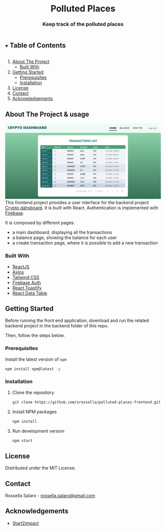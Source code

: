 <p align="center">

  <h1 align="center">Polluted Places</h1>

  <h3 align="center">
     Keep track of the polluted places
  </h3>
</p>



<details open="open">
  <summary><h2 style="display: inline-block">Table of Contents</h2></summary>
  <ol>
    <li>
      <a href="#about-the-project">About The Project</a>
      <ul>
        <li><a href="#built-with">Built With</a></li>
      </ul>
    </li>
    <li>
      <a href="#getting-started">Getting Started</a>
      <ul>
        <li><a href="#prerequisites">Prerequisites</a></li>
        <li><a href="#installation">Installation</a></li>
      </ul>
    </li>
    <li><a href="#license">License</a></li>
    <li><a href="#contact">Contact</a></li>
    <li><a href="#acknowledgements">Acknowledgements</a></li>
  </ol>
</details>


## About The Project & usage

![Product Name Screen Shot](public/screenshot.png)
This frontend project provides a user interface for the backend project [Crypto dahsboard](https://github.com/srossella/polluted-places-api). It is built with React. Authentication is implemented with [Firebase](https://firebase.google.com/docs/auth).

It is composed by different pages:
- a main dashboard, displaying all the transactions
- a balance page, showing the balance for each user 
- a create transaction page, where it is possible to add a new transaction 


### Built With

* [ReactJS](https://reactjs.org/)
* [Axios](https://github.com/axios/axios)
* [Tailwind CSS](https://tailwindcss.com/)
* [Firebase Auth](https://firebase.google.com/docs/auth)
* [React Toastify](https://www.npmjs.com/package/react-toastify)
* [React Data Table](https://www.npmjs.com/package/react-data-table-component)

## Getting Started 

Before running the front end application, download and run the related backend project in the backend folder of this repo.

Then, follow the steps below. 


### Prerequisites
Install the latest version of `npm`

  ```sh
  npm install npm@latest -g
  ```

### Installation

1. Clone the repository

   ```sh
   git clone https://github.com/srossella/polluted-places-frontend.git
   ```

2. Install NPM packages

   ```sh
   npm install
   ```

3. Run development version 

   ```sh
   npm start
   ```


## License

Distributed under the MIT License. 

## Contact

Rossella Salaro - rossella.salaro@gmail.com

## Acknowledgements

* [Start2impact](http://start2impact.com/)